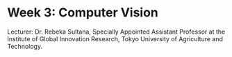 # Week 3: Computer Vision
Lecturer: Dr. Rebeka Sultana, Specially Appointed Assistant Professor at the Institute of Global Innovation Research, Tokyo University of Agriculture and Technology.